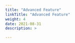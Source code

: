```yaml
---
title: "Advanced Feature"
linkTitle: "Advanced Feature"
weight: 4
date: 2021-08-31
description: >

---
```

